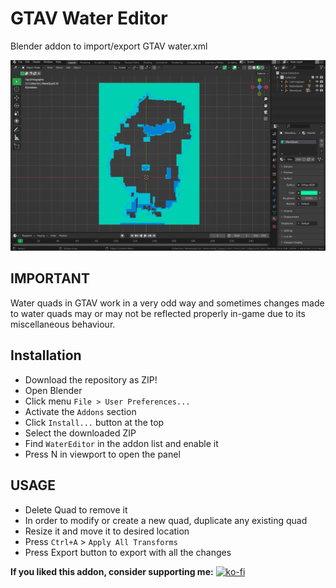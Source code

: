 # GTAV Water Editor

Blender addon to import/export GTAV water.xml

![image](./watereditor.png)

## IMPORTANT
Water quads in GTAV work in a very odd way and sometimes changes made to water quads may or may not be reflected properly in-game due to its miscellaneous behaviour.


## Installation
- Download the repository as ZIP!
- Open Blender
- Click menu `File > User Preferences...`
- Activate the `Addons` section
- Click `Install...` button at the top
- Select the downloaded ZIP
- Find `WaterEditor` in the addon list and enable it
- Press N in viewport to open the panel

## USAGE
- Delete Quad to remove it
- In order to modify or create a new quad, duplicate any existing quad
- Resize it and move it to desired location
- Press `Ctrl+A` > `Apply All Transforms`
- Press Export button to export with all the changes

**If you liked this addon, consider supporting me:**
[![ko-fi](https://ko-fi.com/img/githubbutton_sm.svg)](https://ko-fi.com/Z8Z6BVZ09)